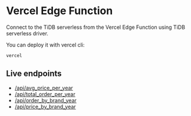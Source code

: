 # Vercel Edge Function

Connect to the TiDB serverless from the Vercel Edge Function using TiDB serverless driver.

You can deploy it with vercel cli:

```
vercel
```

## Live endpoints

- [/api/avg_price_per_year](https://tidb-serverless-edge.vercel.app/api/avg_price_per_year)
- [/api/total_order_per_year](https://tidb-serverless-edge.vercel.app/api/total_order_per_year)
- [/api/order_by_brand_year](https://tidb-serverless-edge.vercel.app/api/order_by_brand_year?year=2019)
- [/api/price_by_brand_year](https://tidb-serverless-edge.vercel.app/api/price_by_brand_year?year=2019)
